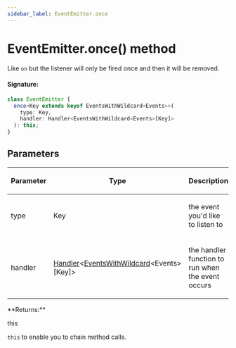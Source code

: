 ```yaml
---
sidebar_label: EventEmitter.once
---
```


# EventEmitter.once() method

Like `on` but the listener will only be fired once and then it will be removed.

#### Signature:

```typescript
class EventEmitter {
  once<Key extends keyof EventsWithWildcard<Events>>(
    type: Key,
    handler: Handler<EventsWithWildcard<Events>[Key]>
  ): this;
}
```

## Parameters

<table><thead><tr><th>

Parameter

</th><th>

Type

</th><th>

Description

</th></tr></thead>
<tbody><tr><td>

type

</td><td>

Key

</td><td>

the event you'd like to listen to

</td></tr>
<tr><td>

handler

</td><td>

[Handler](./puppeteer.handler.md)&lt;[EventsWithWildcard](./puppeteer.eventswithwildcard.md)&lt;Events&gt;\[Key\]&gt;

</td><td>

the handler function to run when the event occurs

</td></tr>
</tbody></table>
**Returns:**

this

`this` to enable you to chain method calls.
